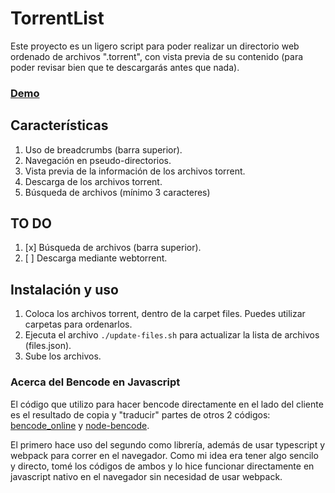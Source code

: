 # TorrentList

Este proyecto es un ligero script para poder realizar un directorio web ordenado de archivos ".torrent", con vista previa de su contenido (para poder revisar bien que te descargarás antes que nada).

### [Demo](https://kj2me.github.io/torrent-list/)

## Características

1. Uso de breadcrumbs (barra superior).
2. Navegación en pseudo-directorios.
3. Vista previa de la información de los archivos torrent.
4. Descarga de los archivos torrent.
5. Búsqueda de archivos (mínimo 3 caracteres)

## TO DO

1. [x] Búsqueda de archivos (barra superior).
2. [ ] Descarga mediante webtorrent.

## Instalación y uso

1. Coloca los archivos torrent, dentro de la carpet files. Puedes utilizar carpetas para ordenarlos.
2. Ejecuta el archivo `./update-files.sh` para actualizar la lista de archivos (files.json).
3. Sube los archivos.

### Acerca del Bencode en Javascript

El código que utilizo para hacer bencode directamente en el lado del cliente es el resultado de copia y "traducir" partes de otros 2 códigos: [bencode_online](https://github.com/Chocobo1/bencode_online) y [node-bencode](https://github.com/themasch/node-bencode).

El primero hace uso del segundo como librería, además de usar typescript y webpack para correr en el navegador. Como mi idea era tener algo sencilo y directo, tomé los códigos de ambos y lo hice funcionar directamente en javascript nativo en el navegador sin necesidad de usar webpack.

